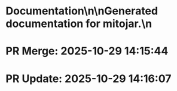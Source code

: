# Documentation\n\nGenerated documentation for mitojar.\n

# PR Merge: 2025-10-29 14:15:44

# PR Update: 2025-10-29 14:16:07
